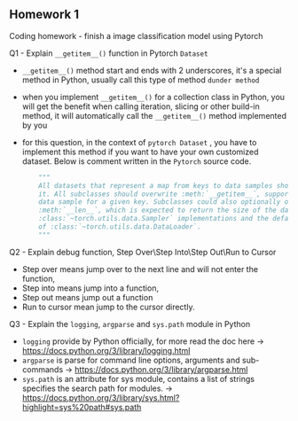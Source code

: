 ## Homework 1

Coding homework - finish a image classification model using Pytorch

Q1 - Explain ```__getitem__()``` function in Pytorch ```Dataset```
- ```__getitem__()``` method start and ends with 2 underscores, it's a special method in Python, usually call this type of method ```dunder method```

- when you implement ``__getitem__()`` for a collection class in Python, you will get the benefit when calling iteration, slicing or other build-in method,  it will automatically call the ``__getitem__()`` method implemented by you

- for this question, in the context of ```pytorch Dataset``` , you have to implement this method if you want to have your own customized dataset. Below is comment written in the ```Pytorch``` source code.

  ```python
      """
      All datasets that represent a map from keys to data samples should subclass
      it. All subclasses should overwrite :meth:`__getitem__`, supporting fetching a
      data sample for a given key. Subclasses could also optionally overwrite
      :meth:`__len__`, which is expected to return the size of the dataset by many
      :class:`~torch.utils.data.Sampler` implementations and the default options
      of :class:`~torch.utils.data.DataLoader`.
      """
  ```

Q2 - Explain debug function, Step Over\Step Into\Step Out\Run to Cursor
- Step over means jump over to the next line and will not enter the function,
- Step into means jump into a function,
- Step out means jump out a function
- Run to cursor mean jump to the cursor directly.

Q3 - Explain the ```logging```, ```argparse``` and ```sys.path``` module in Python
- ```logging``` provide by Python officially, for more read the doc here -> https://docs.python.org/3/library/logging.html
- ``` argparse ``` is parse for command line options, arguments and sub-commands -> https://docs.python.org/3/library/argparse.html
- ```sys.path``` is an attribute for sys module, contains a list of strings specifies the search path for modules. -> https://docs.python.org/3/library/sys.html?highlight=sys%20path#sys.path





 
